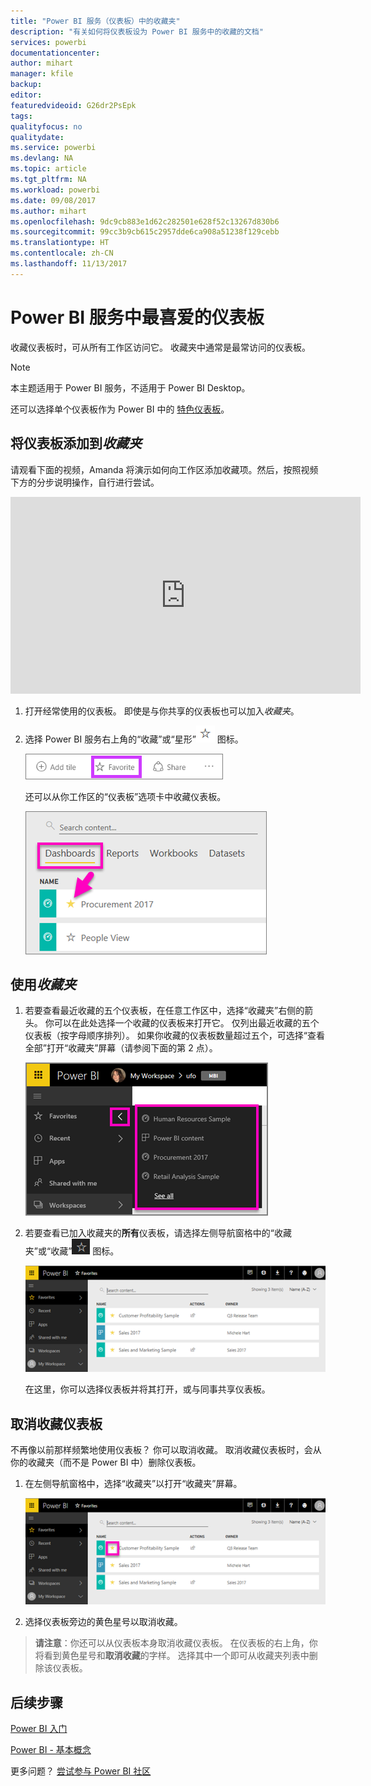 ```yaml
---
title: "Power BI 服务（仪表板）中的收藏夹"
description: "有关如何将仪表板设为 Power BI 服务中的收藏的文档"
services: powerbi
documentationcenter: 
author: mihart
manager: kfile
backup: 
editor: 
featuredvideoid: G26dr2PsEpk
tags: 
qualityfocus: no
qualitydate: 
ms.service: powerbi
ms.devlang: NA
ms.topic: article
ms.tgt_pltfrm: NA
ms.workload: powerbi
ms.date: 09/08/2017
ms.author: mihart
ms.openlocfilehash: 9dc9cb883e1d62c282501e628f52c13267d830b6
ms.sourcegitcommit: 99cc3b9cb615c2957dde6ca908a51238f129cebb
ms.translationtype: HT
ms.contentlocale: zh-CN
ms.lasthandoff: 11/13/2017
---
```

# <a name="favorite-dashboards-in-the-power-bi-service"></a>Power BI 服务中最喜爱的仪表板
收藏仪表板时，可从所有工作区访问它。  收藏夹中通常是最常访问的仪表板。

> [!NOTE]
> 本主题适用于 Power BI 服务，不适用于 Power BI Desktop。
> 
> 

还可以选择单个仪表板作为 Power BI 中的 [特色仪表板](service-dashboard-featured.md)。

## <a name="add-a-dashboard-as-a-favorite"></a>将仪表板添加到*收藏夹*
请观看下面的视频，Amanda 将演示如何向工作区添加收藏项。然后，按照视频下方的分步说明操作，自行进行尝试。

<iframe width="560" height="315" src="https://www.youtube.com/embed/G26dr2PsEpk" frameborder="0" allowfullscreen></iframe>


1. 打开经常使用的仪表板。 即使是与你共享的仪表板也可以加入*收藏夹*。
2. 选择 Power BI 服务右上角的“收藏”或“星形”![](media/service-dashboard-favorite/power-bi-favorite-icon.png) 图标。
   
   ![](media/service-dashboard-favorite/powerbi-dashboard-favorite.png)
   
   还可以从你工作区的“仪表板”选项卡中收藏仪表板。
   
   ![](media/service-dashboard-favorite/power-bi-dashboard-favorite.png)

## <a name="working-with-favorites"></a>使用*收藏夹*
1. 若要查看最近收藏的五个仪表板，在任意工作区中，选择“收藏夹”右侧的箭头。  你可以在此处选择一个收藏的仪表板来打开它。 仅列出最近收藏的五个仪表板（按字母顺序排列）。 如果你收藏的仪表板数量超过五个，可选择“查看全部”打开“收藏夹”屏幕（请参阅下面的第 2 点）。 
   
   ![](media/service-dashboard-favorite/power-bi-favorite-flyout-new.png)
2. 若要查看已加入收藏夹的**所有**仪表板，请选择左侧导航窗格中的“收藏夹”或“收藏”![](media/service-dashboard-favorite/power-bi-favorites-icon.png) 图标。  
   
    ![](media/service-dashboard-favorite/power-bi-favorites-screen.png)
   
   在这里，你可以选择仪表板并将其打开，或与同事共享仪表板。

## <a name="unfavorite-a-dashboard"></a>取消收藏仪表板
不再像以前那样频繁地使用仪表板？  你可以取消收藏。 取消收藏仪表板时，会从你的收藏夹（而不是 Power BI 中）删除仪表板。

1. 在左侧导航窗格中，选择“收藏夹”以打开“收藏夹”屏幕。
   
   ![](media/service-dashboard-favorite/power-bi-unfavorites-screen.png)
2. 选择仪表板旁边的黄色星号以取消收藏。

> **请注意**：你还可以从仪表板本身取消收藏仪表板。 在仪表板的右上角，你将看到黄色星号和**取消收藏**的字样。 选择其中一个即可从收藏夹列表中删除该仪表板。 
> 
> 

## <a name="next-steps"></a>后续步骤
[Power BI 入门](service-get-started.md)

[Power BI - 基本概念](service-basic-concepts.md)

更多问题？ [尝试参与 Power BI 社区](http://community.powerbi.com/)

